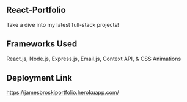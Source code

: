 ## React-Portfolio
Take a dive into my latest full-stack projects!

## Frameworks Used
React.js, Node.js, Express.js, Email.js, Context API, & CSS Animations

## Deployment Link
https://jamesbroskiportfolio.herokuapp.com/
